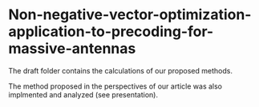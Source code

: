# Non-negative-vector-optimization-application-to-precoding-for-massive-antennas

The draft folder contains the calculations of our proposed methods.

The method proposed in the perspectives of our article was also implmented and analyzed (see presentation).

